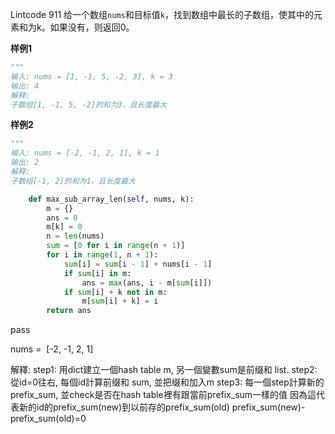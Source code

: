 Lintcode 911
给一个数组`nums`和目标值`k`，找到数组中最长的子数组，使其中的元素和为k。如果没有，则返回0。

**样例1**
```python
"""
输入: nums = [1, -1, 5, -2, 3], k = 3
输出: 4
解释:
子数组[1, -1, 5, -2]的和为3，且长度最大
```
**样例2**
```python
"""
输入: nums = [-2, -1, 2, 1], k = 1
输出: 2
解释:
子数组[-1, 2]的和为1，且长度最大
```


```python
    def max_sub_array_len(self, nums, k):
        m = {}
        ans = 0
        m[k] = 0
        n = len(nums)
        sum = [0 for i in range(n + 1)]
        for i in range(1, n + 1):
            sum[i] = sum[i - 1] + nums[i - 1]
            if sum[i] in m:
                ans = max(ans, i - m[sum[i]])
            if sum[i] + k not in m:
                m[sum[i] + k] = i
        return ans
```
pass

nums =  [-2, -1, 2, 1]

解釋:
step1: 用dict建立一個hash table m, 另一個變數sum是前缀和 list.
step2: 從id=0往右, 每個id計算前缀和 sum, 並把缀和加入m 
step3: 每一個step計算新的prefix_sum, 並check是否在hash table裡有跟當前prefix_sum一樣的值
因為這代表新的id的prefix_sum(new)到以前存的prefix_sum(old)
prefix_sum(new)-prefix_sum(old)=0